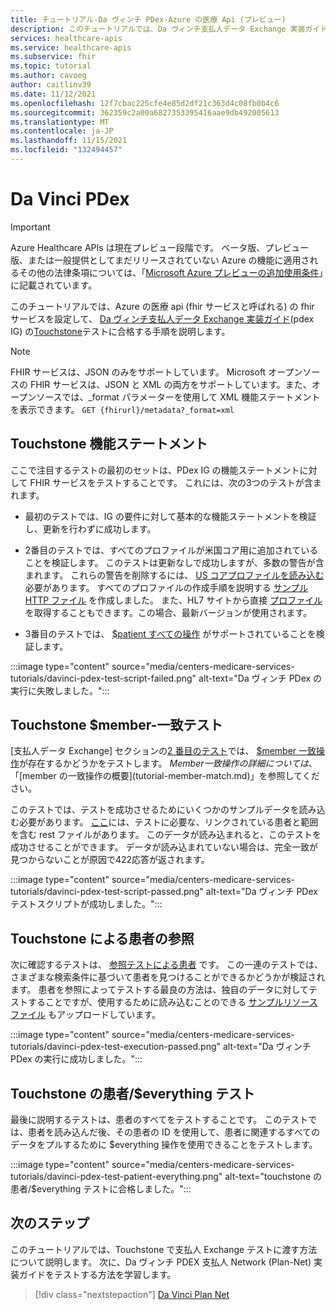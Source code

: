 ```yaml
---
title: チュートリアル-Da ヴィンチ PDex-Azure の医療 Api (プレビュー)
description: このチュートリアルでは、Da ヴィンチ支払人データ Exchange 実装ガイドのテストに合格するように fhir サービスを設定する手順について説明します。
services: healthcare-apis
ms.service: healthcare-apis
ms.subservice: fhir
ms.topic: tutorial
ms.author: cavoeg
author: caitlinv39
ms.date: 11/12/2021
ms.openlocfilehash: 12f7cbac225cfe4e85d2df21c363d4c08fb0b4c6
ms.sourcegitcommit: 362359c2a00a6827353395416aae9db492005613
ms.translationtype: MT
ms.contentlocale: ja-JP
ms.lasthandoff: 11/15/2021
ms.locfileid: "132494457"
---
```

# <a name="da-vinci-pdex"></a>Da Vinci PDex

> [!IMPORTANT]
> Azure Healthcare APIs は現在プレビュー段階です。 ベータ版、プレビュー版、または一般提供としてまだリリースされていない Azure の機能に適用されるその他の法律条項については、「[Microsoft Azure プレビューの追加使用条件](https://azure.microsoft.com/support/legal/preview-supplemental-terms/)」に記載されています。

このチュートリアルでは、Azure の医療 api (fhir サービスと呼ばれる) の fhir サービスを設定して、 [Da ヴィンチ支払人データ Exchange 実装ガイド](http://hl7.org/fhir/us/davinci-pdex/toc.html)(pdex IG) の[Touchstone](https://touchstone.aegis.net/touchstone/)テストに合格する手順を説明します。

> [!NOTE]
> FHIR サービスは、JSON のみをサポートしています。 Microsoft オープンソースの FHIR サービスは、JSON と XML の両方をサポートしています。また、オープンソースでは、_format パラメーターを使用して XML 機能ステートメントを表示できます。 `GET {fhirurl}/metadata?_format=xml`

## <a name="touchstone-capability-statement"></a>Touchstone 機能ステートメント

ここで注目するテストの最初のセットは、PDex IG の機能ステートメントに対して FHIR サービスをテストすることです。 これには、次の3つのテストが含まれます。

* 最初のテストでは、IG の要件に対して基本的な機能ステートメントを検証し、更新を行わずに成功します。

* 2番目のテストでは、すべてのプロファイルが米国コア用に追加されていることを検証します。 このテストは更新なしで成功しますが、多数の警告が含まれます。 これらの警告を削除するには、 [US コアプロファイルを読み込む](validation-against-profiles.md)必要があります。 すべてのプロファイルの作成手順を説明する [サンプル HTTP ファイル](https://github.com/microsoft/fhir-server/blob/main/docs/rest/PayerDataExchange/USCore.http) を作成しました。 また、HL7 サイトから直接 [プロファイル](http://hl7.org/fhir/us/core/STU3.1.1/profiles.html#profiles) を取得することもできます。この場合、最新バージョンが使用されます。

* 3番目のテストでは、 [$patient すべての操作](patient-everything.md) がサポートされていることを検証します。

:::image type="content" source="media/centers-medicare-services-tutorials/davinci-pdex-test-script-failed.png" alt-text="Da ヴィンチ PDex の実行に失敗しました。":::

## <a name="touchstone-member-match-test"></a>Touchstone $member-一致テスト

[支払人データ Exchange] セクションの[2 番目のテスト](https://touchstone.aegis.net/touchstone/testdefinitions?selectedTestGrp=/FHIRSandbox/DaVinci/FHIR4-0-1-Test/PDEX/PayerExchange/01-Member-Match&activeOnly=false&contentEntry=TEST_SCRIPTS)では、 [$member 一致操作](http://hl7.org/fhir/us/davinci-hrex/2020Sep/OperationDefinition-member-match.html)が存在するかどうかをテストします。 $Member 一致操作の詳細については、「 [$member の一致操作の概要](tutorial-member-match.md)」を参照してください。

このテストでは、テストを成功させるためにいくつかのサンプルデータを読み込む必要があります。 [ここ](https://github.com/microsoft/fhir-server/blob/main/docs/rest/PayerDataExchange/membermatch.http)には、テストに必要な、リンクされている患者と範囲を含む rest ファイルがあります。 このデータが読み込まれると、このテストを成功させることができます。 データが読み込まれていない場合は、完全一致が見つからないことが原因で422応答が返されます。

:::image type="content" source="media/centers-medicare-services-tutorials/davinci-pdex-test-script-passed.png" alt-text="Da ヴィンチ PDex テストスクリプトが成功しました。":::

## <a name="touchstone-patient-by-reference"></a>Touchstone による患者の参照

次に確認するテストは、 [参照テストによる患者](https://touchstone.aegis.net/touchstone/testdefinitions?selectedTestGrp=/FHIRSandbox/DaVinci/FHIR4-0-1-Test/PDEX/PayerExchange/02-PatientByReference&activeOnly=false&contentEntry=TEST_SCRIPTS) です。 この一連のテストでは、さまざまな検索条件に基づいて患者を見つけることができるかどうかが検証されます。 患者を参照によってテストする最良の方法は、独自のデータに対してテストすることですが、使用するために読み込むことのできる [サンプルリソースファイル](https://github.com/microsoft/fhir-server/blob/main/docs/rest/PayerDataExchange/PDex_Sample_Data.http) もアップロードしています。

:::image type="content" source="media/centers-medicare-services-tutorials/davinci-pdex-test-execution-passed.png" alt-text="Da ヴィンチ PDex の実行に成功しました。":::

## <a name="touchstone-patienteverything-test"></a>Touchstone の患者/$everything テスト

最後に説明するテストは、患者のすべてをテストすることです。 このテストでは、患者を読み込んだ後、その患者の ID を使用して、患者に関連するすべてのデータをプルするために $everything 操作を使用できることをテストします。

:::image type="content" source="media/centers-medicare-services-tutorials/davinci-pdex-test-patient-everything.png" alt-text="touchstone の患者/$everything テストに合格しました。":::

## <a name="next-steps"></a>次のステップ

このチュートリアルでは、Touchstone で支払人 Exchange テストに渡す方法について説明します。 次に、Da ヴィンチ PDEX 支払人 Network (Plan-Net) 実装ガイドをテストする方法を学習します。

>[!div class="nextstepaction"]
>[Da Vinci Plan Net](davinci-plan-net.md)  

